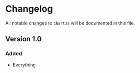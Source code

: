 # Changelog

All notable changes to `ChartJs` will be documented in this file.

## Version 1.0

### Added
- Everything
